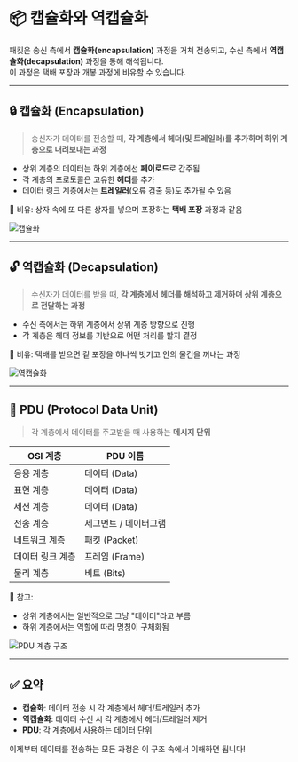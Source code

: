 # 📦 캡슐화와 역캡슐화

패킷은 송신 측에서 **캡슐화(encapsulation)** 과정을 거쳐 전송되고, 수신 측에서 **역캡슐화(decapsulation)** 과정을 통해 해석됩니다.  
이 과정은 택배 포장과 개봉 과정에 비유할 수 있습니다.

---

## 🔒 캡슐화 (Encapsulation)

> 송신자가 데이터를 전송할 때, **각 계층에서 헤더(및 트레일러)를 추가하며 하위 계층으로 내려보내는 과정**

- 상위 계층의 데이터는 하위 계층에선 **페이로드**로 간주됨
- 각 계층의 프로토콜은 고유한 **헤더**를 추가
- 데이터 링크 계층에서는 **트레일러**(오류 검출 등)도 추가될 수 있음

📌 비유: 상자 속에 또 다른 상자를 넣으며 포장하는 **택배 포장** 과정과 같음

![캡슐화](https://github.com/user-attachments/assets/445cc231-d5c6-4a7c-a377-7eeb5b173a52)

---

## 🔓 역캡슐화 (Decapsulation)

> 수신자가 데이터를 받을 때, **각 계층에서 헤더를 해석하고 제거하며 상위 계층으로 전달하는 과정**

- 수신 측에서는 하위 계층에서 상위 계층 방향으로 진행
- 각 계층은 헤더 정보를 기반으로 어떤 처리를 할지 결정

📌 비유: 택배를 받으면 겉 포장을 하나씩 벗기고 안의 물건을 꺼내는 과정

![역캡슐화](https://github.com/user-attachments/assets/8c19037f-fab6-4c0b-bf87-044139b08c3f)

---

## 📨 PDU (Protocol Data Unit)

> 각 계층에서 데이터를 주고받을 때 사용하는 **메시지 단위**

| OSI 계층           | PDU 이름            |
|--------------------|---------------------|
| 응용 계층           | 데이터 (Data)       |
| 표현 계층           | 데이터 (Data)       |
| 세션 계층           | 데이터 (Data)       |
| 전송 계층           | 세그먼트 / 데이터그램 |
| 네트워크 계층        | 패킷 (Packet)        |
| 데이터 링크 계층     | 프레임 (Frame)       |
| 물리 계층           | 비트 (Bits)         |

📝 참고:
- 상위 계층에서는 일반적으로 그냥 "데이터"라고 부름
- 하위 계층에서는 역할에 따라 명칭이 구체화됨

![PDU 계층 구조](https://github.com/user-attachments/assets/c5de2e83-7d8d-4a88-91ef-2ce914e49689)

---

## ✅ 요약

- **캡슐화**: 데이터 전송 시 각 계층에서 헤더/트레일러 추가
- **역캡슐화**: 데이터 수신 시 각 계층에서 헤더/트레일러 제거
- **PDU**: 각 계층에서 사용하는 데이터 단위

이제부터 데이터를 전송하는 모든 과정은 이 구조 속에서 이해하면 됩니다!
